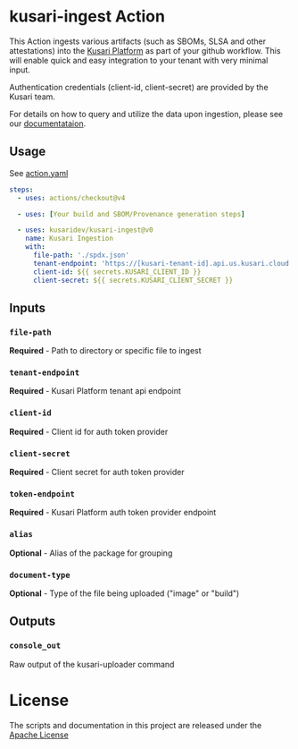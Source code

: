 # kusari-ingest Action

This Action ingests various artifacts (such as SBOMs, SLSA and other attestations)  into the [Kusari Platform](https://www.kusari.dev/) as part of your github workflow. This will enable quick and easy integration to your tenant with very minimal input.

Authentication credentials (client-id, client-secret) are provided by the Kusari team.

For details on how to query and utilize the data upon ingestion, please see our [documentataion](https://docs.us.kusari.cloud/).


## Usage

See [action.yaml](action.yaml)

```yaml
steps:
  - uses: actions/checkout@v4

  - uses: [Your build and SBOM/Provenance generation steps]

  - uses: kusaridev/kusari-ingest@v0
    name: Kusari Ingestion
    with:
      file-path: './spdx.json'
      tenant-endpoint: 'https://[kusari-tenant-id].api.us.kusari.cloud'
      client-id: ${{ secrets.KUSARI_CLIENT_ID }}
      client-secret: ${{ secrets.KUSARI_CLIENT_SECRET }}
```

## Inputs

### `file-path`

**Required** - Path to directory or specific file to ingest

### `tenant-endpoint`

**Required** - Kusari Platform tenant api endpoint

### `client-id`

**Required** - Client id for auth token provider

### `client-secret`

**Required** - Client secret for auth token provider

### `token-endpoint`

**Required** - Kusari Platform auth token provider endpoint

### `alias`

**Optional** - Alias of the package for grouping

### `document-type`

**Optional** - Type of the file being uploaded ("image" or "build")

## Outputs

### `console_out`

Raw output of the kusari-uploader command

# License

The scripts and documentation in this project are released under the [Apache License](LICENSE)